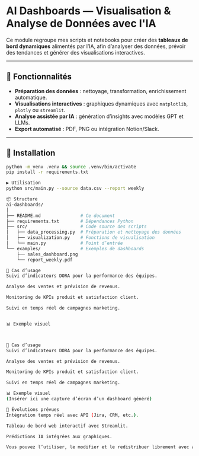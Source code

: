 # AI Dashboards — Visualisation & Analyse de Données avec l'IA

Ce module regroupe mes scripts et notebooks pour créer des **tableaux de bord dynamiques** alimentés par l’IA, afin d’analyser des données, prévoir des tendances et générer des visualisations interactives.

---

## 🚀 Fonctionnalités
- **Préparation des données** : nettoyage, transformation, enrichissement automatique.
- **Visualisations interactives** : graphiques dynamiques avec `matplotlib`, `plotly` ou `streamlit`.
- **Analyse assistée par IA** : génération d’insights avec modèles GPT et LLMs.
- **Export automatisé** : PDF, PNG ou intégration Notion/Slack.

---

## 🔧 Installation
```bash
python -m venv .venv && source .venv/bin/activate
pip install -r requirements.txt

▶️ Utilisation
python src/main.py --source data.csv --report weekly

📦 Structure
ai-dashboards/
│
├── README.md               # Ce document
├── requirements.txt        # Dépendances Python
├── src/                    # Code source des scripts
│   ├── data_processing.py  # Préparation et nettoyage des données
│   ├── visualization.py    # Fonctions de visualisation
│   └── main.py             # Point d’entrée
└── examples/               # Exemples de dashboards
    ├── sales_dashboard.png
    └── report_weekly.pdf

🎯 Cas d’usage
Suivi d’indicateurs DORA pour la performance des équipes.

Analyse des ventes et prévision de revenus.

Monitoring de KPIs produit et satisfaction client.

Suivi en temps réel de campagnes marketing.


📊 Exemple visuel



🎯 Cas d’usage
Suivi d’indicateurs DORA pour la performance des équipes.

Analyse des ventes et prévision de revenus.

Monitoring de KPIs produit et satisfaction client.

Suivi en temps réel de campagnes marketing.

📊 Exemple visuel
(Insérer ici une capture d’écran d’un dashboard généré)

🔮 Évolutions prévues
Intégration temps réel avec API (Jira, CRM, etc.).

Tableau de bord web interactif avec Streamlit.

Prédictions IA intégrées aux graphiques.

Vous pouvez l’utiliser, le modifier et le redistribuer librement avec attribution.

